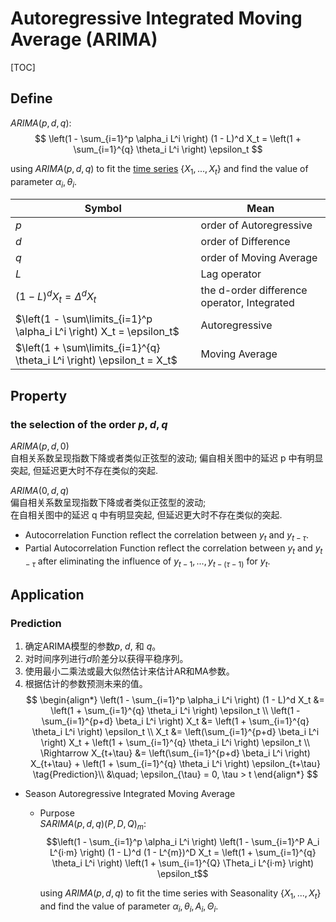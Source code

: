# Autoregressive Integrated Moving Average  (ARIMA)

[TOC]

## Define
$ARIMA(p, d, q):$ 
$$
\left(1 - \sum_{i=1}^p \alpha_i L^i \right) (1 - L)^d X_t = \left(1 + \sum_{i=1}^{q} \theta_i L^i \right) \epsilon_t
$$

using $ARIMA(p, d, q)$ to fit the [time series](./Time_Series.md) $\{X_1, ..., X_t\}$ and find the value of parameter $\alpha_i, \theta_i$.

|Symbol|Mean|
|---|---|
|$p$|order of Autoregressive|
|$d$|order of Difference|
|$q$|order of Moving Average|
|$L$|Lag operator|
|$(1 - L)^d X_t = \Delta^d X_t$|the d-order difference operator, Integrated|
|$\left(1 - \sum\limits_{i=1}^p \alpha_i L^i \right) X_t = \epsilon_t$|Autoregressive|
|$\left(1 + \sum\limits_{i=1}^{q} \theta_i L^i \right) \epsilon_t = X_t$|Moving Average|

## Property

### the selection of the order $p, d, q$  
$ARIMA(p, d, 0)$  
自相关系数呈现指数下降或者类似正弦型的波动;
偏自相关图中的延迟 p 中有明显突起, 但延迟更大时不存在类似的突起.    

$ARIMA(0, d, q)$  
偏自相关系数呈现指数下降或者类似正弦型的波动;  
在自相关图中的延迟 q 中有明显突起, 但延迟更大时不存在类似的突起.  

- Autocorrelation Function reflect the correlation between $y_t$ and $y_{t-\tau}$.   
- Partial Autocorrelation Function reflect the correlation between $y_t$ and $y_{t-\tau}$ after eliminating the influence of $y_{t-1}, ..., y_{t-(\tau-1)}$ for $y_t$.

## Application

### Prediction

1. 确定ARIMA模型的参数$p$, $d$, 和 $q$。
2. 对时间序列进行$d$阶差分以获得平稳序列。
3. 使用最小二乘法或最大似然估计来估计AR和MA参数。
4. 根据估计的参数预测未来的值。
$$
\begin{align*}
  \left(1 - \sum_{i=1}^p \alpha_i L^i \right) (1 - L)^d X_t &= \left(1 + \sum_{i=1}^{q} \theta_i L^i \right) \epsilon_t  \\
  \left(1 - \sum_{i=1}^{p+d} \beta_i L^i \right) X_t &= \left(1 + \sum_{i=1}^{q} \theta_i L^i \right) \epsilon_t  \\
  X_t &= \left(\sum_{i=1}^{p+d} \beta_i L^i \right) X_t + \left(1 + \sum_{i=1}^{q} \theta_i L^i \right) \epsilon_t  \\
  \Rightarrow X_{t+\tau} &= \left(\sum_{i=1}^{p+d} \beta_i L^i \right) X_{t+\tau} + \left(1 + \sum_{i=1}^{q} \theta_i L^i \right) \epsilon_{t+\tau}  \tag{Prediction}\\
  &\quad; \epsilon_{\tau} = 0, \tau > t
\end{align*}
$$

* Season Autoregressive Integrated Moving Average
  - Purpose  
    $SARIMA(p, d, q)(P, D, Q)_m$:  
    $$\left(1 - \sum_{i=1}^p \alpha_i L^i \right) \left(1 - \sum_{i=1}^P A_i L^{i·m} \right) (1 - L)^d (1 - L^{m})^D X_t = \left(1 + \sum_{i=1}^{q} \theta_i L^i \right) \left(1 + \sum_{i=1}^{Q} \Theta_i L^{i·m} \right) \epsilon_t$$ 

    using $ARIMA(p, d, q)$ to fit the time series with Seasonality $\{X_1, ..., X_t\}$ and find the value of parameter $\alpha_i, \theta_i, A_i, \Theta_i$.